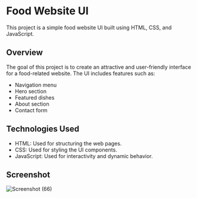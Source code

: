 # Food Website UI

This project is a simple food website UI built using HTML, CSS, and JavaScript.

## Overview

The goal of this project is to create an attractive and user-friendly interface for a food-related website. The UI includes features such as:

- Navigation menu
- Hero section
- Featured dishes
- About section
- Contact form

## Technologies Used

- HTML: Used for structuring the web pages.
- CSS: Used for styling the UI components.
- JavaScript: Used for interactivity and dynamic behavior.

## Screenshot

![Screenshot (66)](https://github.com/SudVig/food-website/assets/96943194/fb19ac48-ed18-4796-a5c3-8d0541a532a6)




